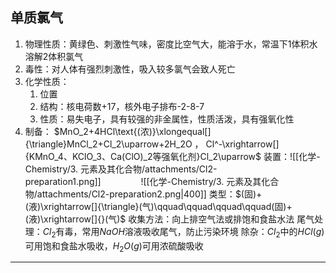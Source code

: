 ## 单质氯气
1. 物理性质：黄绿色、刺激性气味，密度比空气大，能溶于水，常温下1体积水溶解2体积氯气
2. 毒性：对人体有强烈刺激性，吸入较多氯气会致人死亡
3. 化学性质：
	1. 位置
	 2. 结构：核电荷数+17，核外电子排布-2-8-7
	  3. 性质：易失电子，具有较强的非金属性，性质活泼，具有强氧化性
4. 制备：
	$MnO_2+4HCl\text{(浓)}\xlongequal[]{\triangle}MnCl_2+Cl_2\uparrow+2H_2O ， Cl^-\xrightarrow[]{KMnO_4、KClO_3、Ca(ClO)_2等强氧化剂}Cl_2\uparrow$
	装置：![[化学-Chemistry/3. 元素及其化合物/attachments/Cl2-preparation1.png]]$\qquad\qquad$![[化学-Chemistry/3. 元素及其化合物/attachments/Cl2-preparation2.png|400]]
	类型：$(固)+(液)\xrightarrow[]{\triangle}(气)\qquad\qquad\qquad\qquad(固)+(液)\xrightarrow[]{}(气)$
	 收集方法：向上排空气法或排饱和食盐水法
	  尾气处理：$Cl_2$有毒，常用$NaOH$溶液吸收尾气，防止污染环境
   除杂：$Cl_2$中的$HCl(g)$可用饱和食盐水吸收，$H_2O(g)$可用浓硫酸吸收
---
